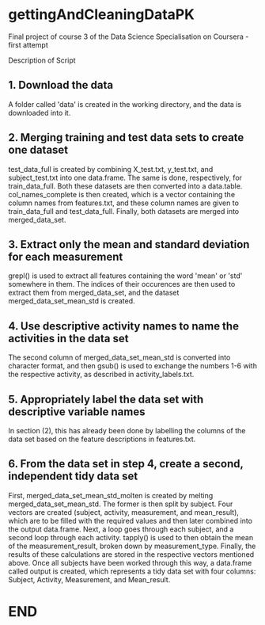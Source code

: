 # gettingAndCleaningDataPK
Final project of course 3 of the Data Science Specialisation on Coursera - first attempt

Description of Script

## 1. Download the data

A folder called 'data' is created in the working directory, and the data is downloaded into it.

## 2. Merging training and test data sets to create one dataset

test_data_full is created by combining X_test.txt, y_test.txt, and subject_test.txt into one data.frame. The same is done, respectively, for train_data_full. Both these datasets are then converted into a data.table. col_names_complete is then created, which is a vector containing the column names from features.txt, and these column names are given to train_data_full and test_data_full. Finally, both datasets are merged into merged_data_set.

## 3. Extract only the mean and standard deviation for each measurement

grepl() is used to extract all features containing the word 'mean' or 'std' somewhere in them. The indices of their occurences are then used to extract them from merged_data_set, and the dataset merged_data_set_mean_std is created.

## 4. Use descriptive activity names to name the activities in the data set

The second column of merged_data_set_mean_std is converted into character format, and then gsub() is used to exchange the numbers 1-6 with the respective activity, as described in activity_labels.txt.

## 5. Appropriately label the data set with descriptive variable names

In section (2), this has already been done by labelling the columns of the data set based on the feature descriptions in features.txt.

## 6. From the data set in step 4, create a second, independent tidy data set

First, merged_data_set_mean_std_molten is created by melting merged_data_set_mean_std. The former is then split by subject. Four vectors are created (subject, activity, measurement, and mean_result), which are to be filled with the required values and then later combined into the output data.frame. Next, a loop goes through each subject, and a second loop through each activity. tapply() is used to then obtain the mean of the measurement_result, broken down by measurement_type. Finally, the results of these calculations are stored in the respective vectors mentioned above. Once all subjects have been worked through this way, a data.frame called output is created, which represents a tidy data set with four columns: Subject, Activity, Measurement, and Mean_result.

# END
